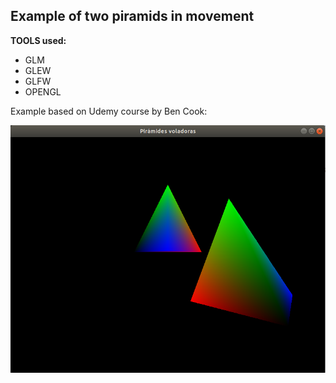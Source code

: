 
## Example of two piramids in movement
**TOOLS used:**

* GLM
* GLEW
* GLFW
* OPENGL

Example based on Udemy course by Ben Cook:
 
![alt text](https://raw.githubusercontent.com/erickTornero/Computer-Graphics/master/Piramids/piraminds.png)
